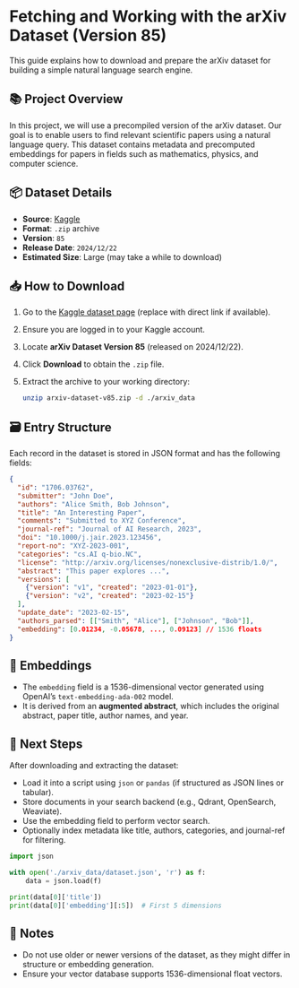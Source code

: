 # Fetching and Working with the arXiv Dataset (Version 85)

This guide explains how to download and prepare the arXiv dataset for building a simple natural language search engine.

## 📚 Project Overview

In this project, we will use a precompiled version of the arXiv dataset. Our goal is to enable users to find relevant scientific papers using a natural language query. This dataset contains metadata and precomputed embeddings for papers in fields such as mathematics, physics, and computer science.

## 📦 Dataset Details

- **Source**: [Kaggle](https://www.kaggle.com/)
- **Format**: `.zip` archive
- **Version**: `85`
- **Release Date**: `2024/12/22`
- **Estimated Size**: Large (may take a while to download)

## 📥 How to Download

1. Go to the [Kaggle dataset page](https://www.kaggle.com/) (replace with direct link if available).
2. Ensure you are logged in to your Kaggle account.
3. Locate **arXiv Dataset Version 85** (released on 2024/12/22).
4. Click **Download** to obtain the `.zip` file.
5. Extract the archive to your working directory:

   ```bash
   unzip arxiv-dataset-v85.zip -d ./arxiv_data
   ```

## 🗃️ Entry Structure

Each record in the dataset is stored in JSON format and has the following fields:

```json
{
  "id": "1706.03762",
  "submitter": "John Doe",
  "authors": "Alice Smith, Bob Johnson",
  "title": "An Interesting Paper",
  "comments": "Submitted to XYZ Conference",
  "journal-ref": "Journal of AI Research, 2023",
  "doi": "10.1000/j.jair.2023.123456",
  "report-no": "XYZ-2023-001",
  "categories": "cs.AI q-bio.NC",
  "license": "http://arxiv.org/licenses/nonexclusive-distrib/1.0/",
  "abstract": "This paper explores ...",
  "versions": [
    {"version": "v1", "created": "2023-01-01"},
    {"version": "v2", "created": "2023-02-15"}
  ],
  "update_date": "2023-02-15",
  "authors_parsed": [["Smith", "Alice"], ["Johnson", "Bob"]],
  "embedding": [0.01234, -0.05678, ..., 0.09123] // 1536 floats
}
```

## 🧠 Embeddings

- The `embedding` field is a 1536-dimensional vector generated using OpenAI’s `text-embedding-ada-002` model.
- It is derived from an **augmented abstract**, which includes the original abstract, paper title, author names, and year.

## 🧪 Next Steps

After downloading and extracting the dataset:
- Load it into a script using `json` or `pandas` (if structured as JSON lines or tabular).
- Store documents in your search backend (e.g., Qdrant, OpenSearch, Weaviate).
- Use the embedding field to perform vector search.
- Optionally index metadata like title, authors, categories, and journal-ref for filtering.

```python
import json

with open('./arxiv_data/dataset.json', 'r') as f:
    data = json.load(f)

print(data[0]['title'])
print(data[0]['embedding'][:5])  # First 5 dimensions
```

## 📌 Notes

- Do not use older or newer versions of the dataset, as they might differ in structure or embedding generation.
- Ensure your vector database supports 1536-dimensional float vectors.
